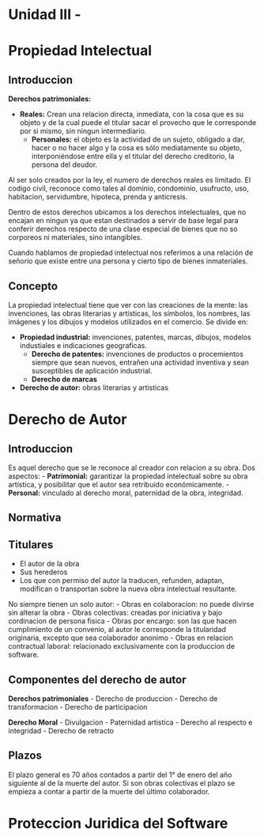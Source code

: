 Unidad III -
============
 
Propiedad Intelectual
=====================

Introduccion
------------
**Derechos patrimoniales:**
  - **Reales:** Crean una relacion directa, inmediata, con la cosa que es su objeto y de la cual puede el titular sacar el provecho que le corresponde por si mismo, sin ningun intermediario.
	- **Personales:** el objeto es la actividad de un sujeto, obligado a dar,
hacer o no hacer algo y la cosa es sólo mediatamente su objeto,
interponiéndose entre ella y el titular del derecho creditorio, la persona
del deudor.

Al ser solo creados por la ley, el numero de derechos reales es limitado. El codigo civil, reconoce como tales al dominio, condominio, usufructo, uso, habitacion, servidumbre, hipoteca, prenda y anticresis.

Dentro de estos derechos ubicamos a los derechos intelectuales, que no
encajan en ningun ya que estan destinados a servir de base legal para
conferir derechos respecto de una clase especial de bienes que no so
corporeos ni materiales, sino intangibles.

Cuando hablamos de propiedad intelectual nos referimos a una relación de
señorío que existe entre una persona y cierto tipo de bienes inmateriales.

Concepto
--------
La propiedad intelectual tiene que ver con las creaciones de la mente: las
invenciones, las obras literarias y artísticas, los símbolos, los nombres,
las imágenes y los dibujos y modelos utilizados en el comercio.
Se divide en:
- **Propiedad industrial:** invenciones, patentes, marcas, dibujos, modelos
	industiales e indicaciones geograficas.
	- **Derecho de patentes:** invenciones de productos o procemientos siempre
		que sean nuevos, entrañen una actividad inventiva y sean susceptibles de
		aplicación industrial.
	- **Derecho de marcas**
- **Derecho de autor:** obras literarias y artisticas

Derecho de Autor
================

Introduccion
------------
Es aquel derecho que se le reconoce al creador con relacion a su obra.
Dos aspectos:
	- **Patrimonial:** garantizar la propiedad intelectual sobre su obra artística, y  posibilitar que el autor sea retribuido económicamente.
	- **Personal:** vinculado al derecho moral, paternidad de la obra,
integridad.

Normativa
---------

Titulares
---------
- El autor de la obra
- Sus herederos
- Los que con permiso del autor la traducen, refunden, adaptan, modifican o
transportan sobre la nueva obra intelectual resultante.

No siempre tienen un solo autor:
	- Obras en colaboracion: no puede divirse sin alterar la obra
	- Obras colectivas: creadas por iniciativa y bajo cordinacion de persona fisica
	- Obras por encargo: son las que hacen cumplimiento de un convenio, al autor le corresponde la titularidad originaria, excepto que sea colaborador anonimo
	-	Obras en relacion contractual laboral: relacionado exclusivamente con la produccion de software.

Componentes del derecho de autor
--------------------------------

**Derechos patrimoniales**
	- Derecho de produccion
	- Derecho de transformacion
	- Derecho de participacion

**Derecho Moral**
	- Divulgacion
	- Paternidad artistica
	- Derecho al respecto e integridad
	- Derecho de retracto

Plazos
------
El plazo general es 70 años contados a partir del 1° de enero del año
siguiente al de la muerte del autor.
Si son obras colectivas el plazo se empieza a contar a partir de la muerte
del último colaborador.

Proteccion Juridica del Software
================================

